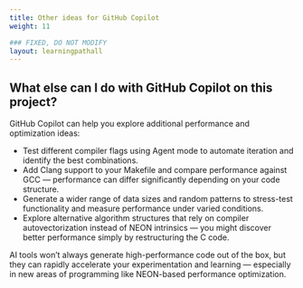 ```yaml
---
title: Other ideas for GitHub Copilot
weight: 11

### FIXED, DO NOT MODIFY
layout: learningpathall
---
```


## What else can I do with GitHub Copilot on this project?

GitHub Copilot can help you explore additional performance and optimization ideas:

- Test different compiler flags using Agent mode to automate iteration and identify the best combinations.
- Add Clang support to your Makefile and compare performance against GCC — performance can differ significantly depending on your code structure.
- Generate a wider range of data sizes and random patterns to stress-test functionality and measure performance under varied conditions.
- Explore alternative algorithm structures that rely on compiler autovectorization instead of NEON intrinsics — you might discover better performance simply by restructuring the C code.

AI tools won’t always generate high-performance code out of the box, but they can rapidly accelerate your experimentation and learning — especially in new areas of programming like NEON-based performance optimization.
